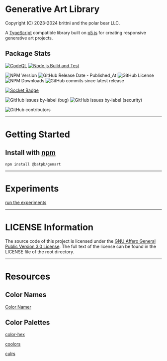 # Generative Art Library

Copyright (C) 2023-2024 brittni and the polar bear LLC.

A [TypeScript](https://www.typescriptlang.org/) compatible library built on [p5.js](https://p5js.org/) for creating
responsive generative art projects.

## Package Stats

[![CodeQL](https://github.com/brittni-and-the-polar-bear/generative-art-library/actions/workflows/codeql.yml/badge.svg)](https://github.com/brittni-and-the-polar-bear/generative-art-library/actions/workflows/codeql.yml)
[![Node.js Build and Test](https://github.com/brittni-and-the-polar-bear/generative-art-library/actions/workflows/node.js.yml/badge.svg)](https://github.com/brittni-and-the-polar-bear/generative-art-library/actions/workflows/node.js.yml)

![NPM Version](https://img.shields.io/npm/v/%40batpb%2Fgenart)
![GitHub Release Date - Published_At](https://img.shields.io/github/release-date/brittni-and-the-polar-bear/generative-art-library)
![GitHub License](https://img.shields.io/github/license/brittni-and-the-polar-bear/generative-art-library)
![NPM Downloads](https://img.shields.io/npm/dw/%40batpb%2Fgenart)
![GitHub commits since latest release](https://img.shields.io/github/commits-since/brittni-and-the-polar-bear/generative-art-library/latest)

[![Socket Badge](https://socket.dev/api/badge/npm/package/@batpb/genart)](https://socket.dev/npm/package/@batpb/genart)

![GitHub issues by-label (bug)](https://img.shields.io/github/issues/brittni-and-the-polar-bear/generative-art-library/bug?color=red)
![GitHub issues by-label (security)](https://img.shields.io/github/issues/brittni-and-the-polar-bear/generative-art-library/security?color=red)

![GitHub contributors](https://img.shields.io/github/contributors-anon/brittni-and-the-polar-bear/generative-art-library)

----

# Getting Started

## Install with [npm](https://www.npmjs.com/)

```
npm install @batpb/genart
```

----

# Experiments

[run the experiments](https://brittni-and-the-polar-bear.github.io/generative-art-library/experiments/)

----

# LICENSE Information

The source code of this project is licensed under
the [GNU Affero General Public Version 3.0 License](https://www.gnu.org/licenses/agpl-3.0.en.html). The full text of the
license can be found in the LICENSE file of the root directory.

----

# Resources

## Color Names

[Color Namer](https://colornamer.robertcooper.me/)

## Color Palettes

[color-hex](https://www.color-hex.com/)

[coolors](https://coolors.co/)

[culrs](https://culrs.com/)
